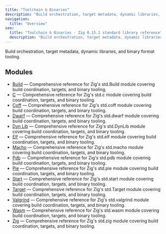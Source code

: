 ```yaml
---
title: "Toolchain & Binaries"
description: "Build orchestration, target metadata, dynamic libraries, and binary format tooling."
navigation:
  title: "Overview"
seo:
  title: "Toolchain & Binaries · Zig 0.15.1 standard library reference"
  description: "Build orchestration, target metadata, dynamic libraries, and binary format tooling."
---
```


Build orchestration, target metadata, dynamic libraries, and binary format tooling.

## Modules

- [Build](/docs/std/toolchain/build) — Comprehensive reference for Zig's std.Build module covering build coordination, targets, and binary tooling.
- [C](/docs/std/toolchain/c) — Comprehensive reference for Zig's std.c module covering build coordination, targets, and binary tooling.
- [Coff](/docs/std/toolchain/coff) — Comprehensive reference for Zig's std.coff module covering build coordination, targets, and binary tooling.
- [Dwarf](/docs/std/toolchain/dwarf) — Comprehensive reference for Zig's std.dwarf module covering build coordination, targets, and binary tooling.
- [Dyn Lib](/docs/std/toolchain/dyn-lib) — Comprehensive reference for Zig's std.DynLib module covering build coordination, targets, and binary tooling.
- [Elf](/docs/std/toolchain/elf) — Comprehensive reference for Zig's std.elf module covering build coordination, targets, and binary tooling.
- [Macho](/docs/std/toolchain/macho) — Comprehensive reference for Zig's std.macho module covering build coordination, targets, and binary tooling.
- [Pdb](/docs/std/toolchain/pdb) — Comprehensive reference for Zig's std.pdb module covering build coordination, targets, and binary tooling.
- [Pie](/docs/std/toolchain/pie) — Comprehensive reference for Zig's std.pie module covering build coordination, targets, and binary tooling.
- [Start](/docs/std/toolchain/start) — Comprehensive reference for Zig's std.start module covering build coordination, targets, and binary tooling.
- [Target](/docs/std/toolchain/target) — Comprehensive reference for Zig's std.Target module covering build coordination, targets, and binary tooling.
- [Valgrind](/docs/std/toolchain/valgrind) — Comprehensive reference for Zig's std.valgrind module covering build coordination, targets, and binary tooling.
- [Wasm](/docs/std/toolchain/wasm) — Comprehensive reference for Zig's std.wasm module covering build coordination, targets, and binary tooling.
- [Zig](/docs/std/toolchain/zig) — Comprehensive reference for Zig's std.zig module covering build coordination, targets, and binary tooling.
